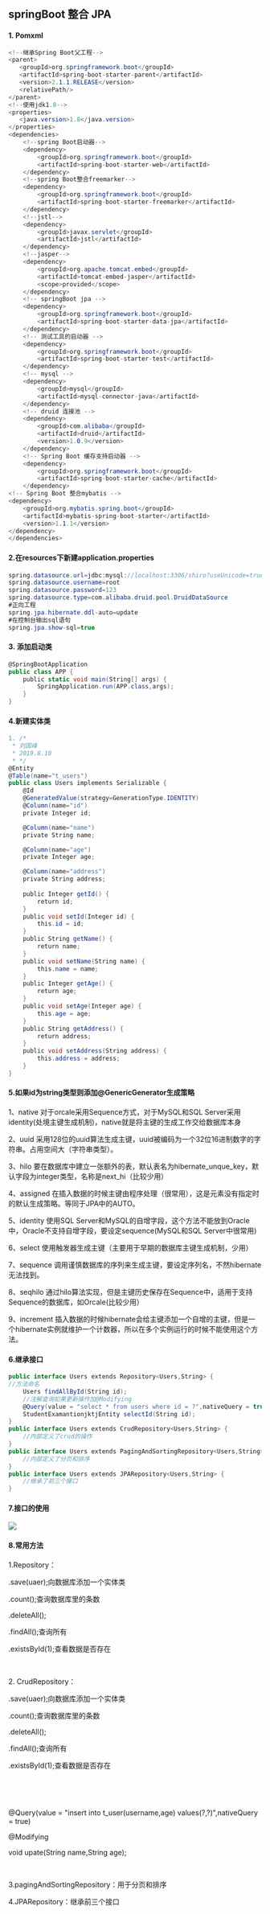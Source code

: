 ## springBoot 整合 JPA

#### 1. Pomxml

```csharp
<!--继承Spring Boot父工程-->
<parent>
   <groupId>org.springframework.boot</groupId>
   <artifactId>spring-boot-starter-parent</artifactId>
   <version>2.1.1.RELEASE</version>
   <relativePath/>
</parent>
<!--使用jdk1.8-->
<properties>
   <java.version>1.8</java.version>
</properties>    
<dependencies>
    <!--spring Boot启动器-->
    <dependency>
        <groupId>org.springframework.boot</groupId>
        <artifactId>spring-boot-starter-web</artifactId>
    </dependency>
    <!--spring Boot整合freemarker-->
    <dependency>
        <groupId>org.springframework.boot</groupId>
        <artifactId>spring-boot-starter-freemarker</artifactId>
    </dependency>
    <!--jstl-->
    <dependency>
        <groupId>javax.servlet</groupId>
        <artifactId>jstl</artifactId>
    </dependency>
    <!--jasper-->
    <dependency>
        <groupId>org.apache.tomcat.embed</groupId>
        <artifactId>tomcat-embed-jasper</artifactId>
        <scope>provided</scope>
    </dependency>
    <!-- springBoot jpa -->
    <dependency>
        <groupId>org.springframework.boot</groupId>
        <artifactId>spring-boot-starter-data-jpa</artifactId>
    </dependency>
    <!-- 测试工具的启动器 -->
    <dependency>
        <groupId>org.springframework.boot</groupId>
        <artifactId>spring-boot-starter-test</artifactId>
    </dependency>
    <!-- mysql -->
    <dependency>
        <groupId>mysql</groupId>
        <artifactId>mysql-connector-java</artifactId>
    </dependency>
    <!-- druid 连接池 -->
    <dependency>
        <groupId>com.alibaba</groupId>
        <artifactId>druid</artifactId>
        <version>1.0.9</version>
    </dependency>
    <!-- Spring Boot 缓存支持启动器 -->
    <dependency>
        <groupId>org.springframework.boot</groupId>
        <artifactId>spring-boot-starter-cache</artifactId>
    </dependency>
<!-- Spring Boot 整合mybatis -->
<dependency>
    <groupId>org.mybatis.spring.boot</groupId>
    <artifactId>mybatis-spring-boot-starter</artifactId>
    <version>1.1.1</version>
</dependency>
</dependencies>
```

#### 2.在resources下新建application.properties

```csharp
spring.datasource.url=jdbc:mysql://localhost:3306/shiro?useUnicode=true&characterEncoding=utf-8&serverTimezone=UTC
spring.datasource.username=root
spring.datasource.password=123
spring.datasource.type=com.alibaba.druid.pool.DruidDataSource
#正向工程
spring.jpa.hibernate.ddl-auto=update
#在控制台输出sql语句
spring.jpa.show-sql=true
```

#### 3. 添加启动类

```csharp
@SpringBootApplication
public class APP {
    public static void main(String[] args) {
        SpringApplication.run(APP.class,args);
    }
}
```

#### 4.新建实体类

```csharp
1. /*
 * 刘国峰
 * 2019.8.10
 * */
@Entity
@Table(name="t_users")
public class Users implements Serializable {
    @Id
    @GeneratedValue(strategy=GenerationType.IDENTITY)
    @Column(name="id")
    private Integer id;

    @Column(name="name")
    private String name;

    @Column(name="age")
    private Integer age;

    @Column(name="address")
    private String address;
    
    public Integer getId() {
        return id;
    }
    public void setId(Integer id) {
        this.id = id;
    }
    public String getName() {
        return name;
    }
    public void setName(String name) {
        this.name = name;
    }
    public Integer getAge() {
        return age;
    }
    public void setAge(Integer age) {
        this.age = age;
    }
    public String getAddress() {
        return address;
    }
    public void setAddress(String address) {
        this.address = address;
    }
}
```

#### 5.如果id为string类型则添加@GenericGenerator生成策略

1、native 对于orcale采用Sequence方式，对于MySQL和SQL Server采用identity(处境主键生成机制)，native就是将主键的生成工作交给数据库本身

2、uuid 采用128位的uuid算法生成主键，uuid被编码为一个32位16进制数字的字符串。占用空间大（字符串类型）。

3、hilo 要在数据库中建立一张额外的表，默认表名为hibernate_unque_key，默认字段为integer类型，名称是next_hi（比较少用）

4、assigned 在插入数据的时候主键由程序处理（很常用），这是<generator>元素没有指定时的默认生成策略。等同于JPA中的AUTO。

5、identity 使用SQL Server和MySQL的自增字段，这个方法不能放到Oracle中，Oracle不支持自增字段，要设定sequence(MySQL和SQL Server中很常用)

6、select 使用触发器生成主键（主要用于早期的数据库主键生成机制，少用）

7、sequence 调用谨慎数据库的序列来生成主键，要设定序列名，不然hibernate无法找到。

8、seqhilo 通过hilo算法实现，但是主键历史保存在Sequence中，适用于支持Sequence的数据库，如Orcale(比较少用）

9、increment 插入数据的时候hibernate会给主键添加一个自增的主键，但是一个hibernate实例就维护一个计数器，所以在多个实例运行的时候不能使用这个方法。

#### 6.继承接口

```csharp
public interface Users extends Repository<Users,String> {
//方法命名
    Users findAllById(String id);
    //注解查询如果更新操作加@Modifying
    @Query(value = "select * from users where id = ?",nativeQuery = true)
    StudentExamantionjktjEntity selectId(String id);
}
public interface Users extends CrudRepository<Users,String> {
    //内部定义了crud的操作
}
public interface Users extends PagingAndSortingRepository<Users,String> {
    //内部定义了分页和排序
}
public interface Users extends JPARepository<Users,String> {
    //继承了前三个接口
}
```

#### 7.接口的使用

![](../../../assets/1659272790634.png)

#### 8.常用方法

1.Repository：

.save(uaer);向数据库添加一个实体类

.count();查询数据库里的条数

.deleteAll();

.findAll();查询所有

.existsById(1);查看数据是否存在

 

2. CrudRepository：

.save(uaer);向数据库添加一个实体类

.count();查询数据库里的条数

.deleteAll();

.findAll();查询所有

.existsById(1);查看数据是否存在

 

 

@Query(value = "insert into t_user(username,age) values(?,?)",nativeQuery = true)

@Modifying

void upate(String name,String age);

 

3.pagingAndSortingRepository：用于分页和排序

4.JPARepository：继承前三个接口